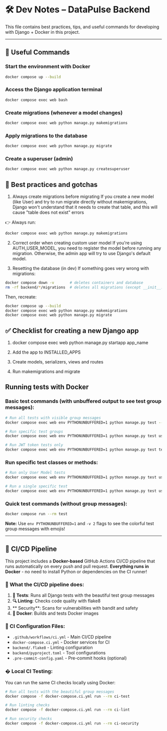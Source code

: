 # 🛠️ Dev Notes – DataPulse Backend

This file contains best practices, tips, and useful commands for developing with Django + Docker in this project.

---

## 🚀 Useful Commands

### Start the environment with Docker

```bash
docker compose up --build
```

### Access the Django application terminal

```bash
docker compose exec web bash
```

### Create migrations (whenever a model changes)

```bash
docker compose exec web python manage.py makemigrations
```

### Apply migrations to the database

```bash
docker compose exec web python manage.py migrate
```

### Create a superuser (admin)

```bash
docker compose exec web python manage.py createsuperuser
```

## 📌 Best practices and gotchas

1. Always create migrations before migrating
   If you create a new model (like User) and try to run migrate directly without makemigrations, Django won't understand that it needs to create that table, and this will cause "table does not exist" errors

👉 Always run:

```bash
docker compose exec web python manage.py makemigrations
```

2. Correct order when creating custom user model
   If you're using AUTH_USER_MODEL, you need to register the model before running any migration.
   Otherwise, the admin app will try to use Django's default model.

3. Resetting the database (in dev)
   If something goes very wrong with migrations:

```bash
docker compose down -v       # deletes containers and database
rm -rf backend/*/migrations  # deletes all migrations (except __init__.py)
```

Then, recreate:

```bash
docker compose up --build
docker compose exec web python manage.py makemigrations
docker compose exec web python manage.py migrate
```

## ✅ Checklist for creating a new Django app

1. docker compose exec web python manage.py startapp app_name

2. Add the app to INSTALLED_APPS

3. Create models, serializers, views and routes

4. Run makemigrations and migrate

## Running tests with Docker

### Basic test commands (with unbuffered output to see test group messages):

```bash
# Run all tests with visible group messages
docker compose exec web env PYTHONUNBUFFERED=1 python manage.py test --settings=datapulse.test_settings -v 2

# Run specific test groups
docker compose exec web env PYTHONUNBUFFERED=1 python manage.py test users.tests --settings=datapulse.test_settings -v 2

# Run JWT token tests only
docker compose exec web env PYTHONUNBUFFERED=1 python manage.py test tests.test_token_api --settings=datapulse.test_settings -v 2
```

### Run specific test classes or methods:

```bash
# Run only User Model tests
docker compose exec web env PYTHONUNBUFFERED=1 python manage.py test users.tests.UserModelTestCase --settings=datapulse.test_settings -v 2

# Run a single specific test
docker compose exec web env PYTHONUNBUFFERED=1 python manage.py test users.tests.UserModelTestCase.test_user_string_representation --settings=datapulse.test_settings -v 2
```

### Quick test commands (without group messages):

```bash
docker compose run --rm test
```

**Note:** Use `env PYTHONUNBUFFERED=1` and `-v 2` flags to see the colorful test group messages with emojis!

---

## 🚀 CI/CD Pipeline

This project includes a **Docker-based** GitHub Actions CI/CD pipeline that runs automatically on every push and pull request. **Everything runs in Docker** - no need to install Python or dependencies on the CI runner!

### 🔄 What the CI/CD pipeline does:

1. **🧪 Tests**: Runs all Django tests with the beautiful test group messages
2. **🔍 Linting**: Checks code quality with flake8
3. ** Security**: Scans for vulnerabilities with bandit and safety
4. **🐳 Docker**: Builds and tests Docker images

### 🔧 CI Configuration Files:

- `.github/workflows/ci.yml` - Main CI/CD pipeline
- `docker-compose.ci.yml` - Docker services for CI
- `backend/.flake8` - Linting configuration
- `backend/pyproject.toml` - Tool configurations
- `.pre-commit-config.yaml` - Pre-commit hooks (optional)

### � Local CI Testing:

You can run the same CI checks locally using Docker:

```bash
# Run all tests with the beautiful group messages
docker compose -f docker-compose.ci.yml run --rm ci-test

# Run linting checks
docker compose -f docker-compose.ci.yml run --rm ci-lint

# Run security checks
docker compose -f docker-compose.ci.yml run --rm ci-security
```

